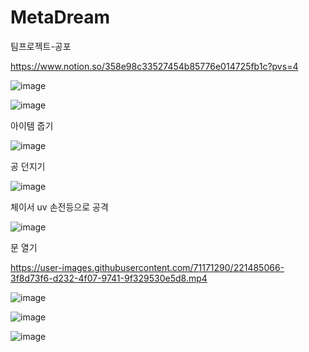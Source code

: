 # MetaDream
 팀프로젝트-공포


https://www.notion.so/358e98c33527454b85776e014725fb1c?pvs=4


![image](https://user-images.githubusercontent.com/71171290/221485749-91576641-3e7a-4e80-bf4d-50cb93e863bf.png)




![image](https://user-images.githubusercontent.com/71171290/221484161-a25a07fd-ce8d-4eee-abd7-2606c5343222.png)


아이템 줍기


![image](https://user-images.githubusercontent.com/71171290/221484295-b457a89b-b952-4e7d-8a3b-d1a63a4d7f67.png)


공 던지기


![image](https://user-images.githubusercontent.com/71171290/221484452-3d480c03-414b-42e4-a3cf-5ee6e966388b.png)


체이서 uv 손전등으로 공격


![image](https://user-images.githubusercontent.com/71171290/221484586-207fd18f-30c3-4f65-9bca-e46b3ef84355.png)


문 열기


https://user-images.githubusercontent.com/71171290/221485066-3f8d73f6-d232-4f07-9741-9f329530e5d8.mp4


![image](https://user-images.githubusercontent.com/71171290/223939931-ebd650dd-b299-4e46-94e2-9f1265a4ce9d.png)


![image](https://user-images.githubusercontent.com/71171290/223940262-f7e84f60-e2d0-4f14-a1ca-9315b40bbafd.png)


![image](https://user-images.githubusercontent.com/71171290/223940450-f1d9db6d-6753-449c-ba07-afc193d7d398.png)

